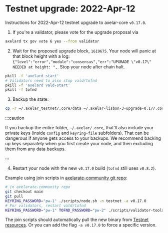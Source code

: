# Testnet upgrade: 2022-Apr-12

Instructions for 2022-Apr-12 testnet upgrade to axelar-core `v0.17.0`.

1. If you're a validator, please vote for the upgrade proposal via

```bash
axelard tx gov vote 6 yes --from validator
```

2. Wait for the proposed upgrade block, `1619675`. Your node will panic at that block height with a log: `{"level":"error","module":"consensus","err":"UPGRADE \"v0.17\" NEEDED at height: ",`. Stop your node after chain halt.

```bash
pkill -f 'axelard start'
# Validators need to also stop vald/tofnd
pkill -f 'axelard vald-start'
pkill -f tofnd
```

3. Backup the state:

```bash
cp -r ~/.axelar_testnet/.core/data ~/.axelar-lisbon-3-upgrade-0.17/.core/data
```

:::caution

If you backup the entire folder, `~/.axelar/.core`, that'll also include your
private keys (inside `config` and `keyring-file` subfolders). That can be dangerous if anyone gets access to your backups.
We recommend backing up keys separately when you first create your node, and then excluding them from any data backups.

:::

4. Restart your node with the new `v0.17.0` build (`tofnd` still uses `v0.8.2`).

Example using join scripts in [axelarate-community git repo](https://github.com/axelarnetwork/axelarate-community):

```bash
# in axelarate-community repo
git checkout main
git pull
KEYRING_PASSWORD="pw-1" ./scripts/node.sh -n testnet -a v0.17.0
# For validators, restart vald/tofnd
KEYRING_PASSWORD="pw-1" TOFND_PASSWORD="pw-2" ./scripts/validator-tools-host.sh -a v0.17.0 -n testnet
```

The join scripts should automatically pull the new binary from [Testnet resources](https://docs.axelar.dev/resources/testnet). Or you can add the flag `-a v0.17.0` to force a specific version.
